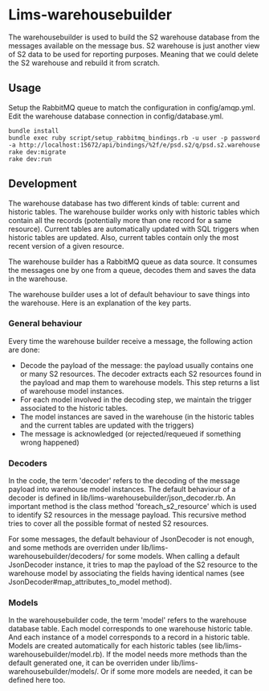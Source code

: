 # Lims-warehousebuilder
The warehousebuilder is used to build the S2 warehouse database from the messages available on the message bus. 
S2 warehouse is just another view of S2 data to be used for reporting purposes. Meaning that we could delete the S2 warehouse and rebuild it from scratch.

## Usage

Setup the RabbitMQ queue to match the configuration in config/amqp.yml. Edit the warehouse database connection in config/database.yml.

    bundle install
    bundle exec ruby script/setup_rabbitmq_bindings.rb -u user -p password -a http://localhost:15672/api/bindings/%2f/e/psd.s2/q/psd.s2.warehouse 
    rake dev:migrate
    rake dev:run

## Development

The warehouse database has two different kinds of table: current and historic tables. The warehouse builder 
works only with historic tables which contain all the records (potentially more than one record for a same resource).
Current tables are automatically updated with SQL triggers when historic tables are updated. Also, current tables 
contain only the most recent version of a given resource. 

The warehouse builder has a RabbitMQ queue as data source. It consumes the messages one by one from a queue, decodes
them and saves the data in the warehouse.

The warehouse builder uses a lot of default behaviour to save things into the warehouse. Here is an explanation of the 
key parts. 

### General behaviour

Every time the warehouse builder receive a message, the following action are done:

- Decode the payload of the message: the payload usually contains one or many S2 resources. The decoder extracts each S2 resources found in the payload and 
map them to warehouse models. This step returns a list of warehouse model instances.
- For each model involved in the decoding step, we maintain the trigger associated to the historic tables.
- The model instances are saved in the warehouse (in the historic tables and the current tables are updated with the triggers)
- The message is acknowledged (or rejected/requeued if something wrong happened)

### Decoders

In the code, the term 'decoder' refers to the decoding of the message payload into warehouse model instances.
The default behaviour of a decoder is defined in lib/lims-warehousebuilder/json\_decoder.rb. An important method is the
class method 'foreach\_s2\_resource' which is used to identify S2 resources in the message payload. This recursive method tries
to cover all the possible format of nested S2 resources.

For some messages, the default behaviour of JsonDecoder is not enough, and some methods are overriden under lib/lims-warehousebuilder/decoders/ for some models.
When calling a default JsonDecoder instance, it tries to map the payload of the S2 resource to the warehouse model by associating the fields having identical 
names (see JsonDecoder#map\_attributes\_to\_model method). 

### Models

In the warehousebuilder code, the term 'model' refers to the warehouse database table. Each model corresponds to one warehouse historic table. And each instance 
of a model corresponds to a record in a historic table. Models are created automatically for each historic tables (see lib/lims-warehousebuilder/model.rb).
If the model needs more methods than the default generated one, it can be overriden under lib/lims-warehousebuilder/models/. Or if some more models are needed,
it can be defined here too.
